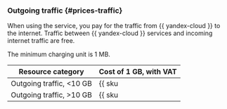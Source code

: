 ### Outgoing traffic {#prices-traffic}

When using the service, you pay for the traffic from {{ yandex-cloud }} to the internet. Traffic between {{ yandex-cloud }} services and incoming internet traffic are free.

The minimum charging unit is 1 MB.

Resource category | Cost of 1 GB, with VAT
--- | ---
Outgoing traffic, <10 GB | {{ sku|KZT|network.egress.inet|number }}
Outgoing traffic, >10 GB | {{ sku|KZT|network.egress.inet|pricingRate.10|string }}